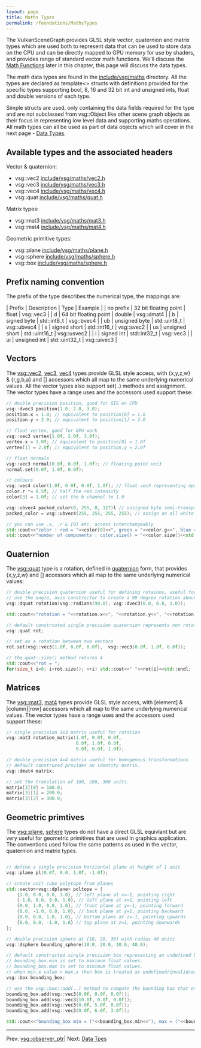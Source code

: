 ```yaml
---
layout: page
title: Maths Types
permalink: /foundations/MathsTypes
---
```


The VulkanSceneGraph provides GLSL style vector, quaternion and matrix types which are used both to represent data that can be used to store data on the CPU and can be directly mapped to GPU memory for use by shaders, and provides range of standard vector math functions.  We'll discuss the [Math Functions](MathFunctions.md) later in this chapter, this page will discuss the data types.

The math data types are found in the [include/vsg/maths](https://github.com/vsg-dev/VulkanSceneGraph/tree/master/include/vsg/maths/) directory. All the types are declared as template<> structs with definitions provided for the specific types supporting bool, 8, 16 and 32 bit int and unsigned ints, float and double versions of each type.

Simple structs are used, only containing the data fields required for the type and are not subclassed from vsg::Object like other scene graph objects as their focus in representing low level data and supporting maths operations. All math types can all be used as part of data objects which will cover in the next page - [Data Types](DataTypes.md).

## Available types and the associated headers

Vector & quaternion:
* vsg::vec2 [include/vsg/maths/vec2.h](https://github.com/vsg-dev/VulkanSceneGraph/tree/master/include/vsg/maths/vec2.h)
* vsg::vec3 [include/vsg/maths/vec3.h](https://github.com/vsg-dev/VulkanSceneGraph/tree/master/include/vsg/maths/vec3.h)
* vsg::vec4 [include/vsg/maths/vec4.h](https://github.com/vsg-dev/VulkanSceneGraph/tree/master/include/vsg/maths/vec4.h)
* vsg::quat [include/vsg/maths/quat.h](https://github.com/vsg-dev/VulkanSceneGraph/tree/master/include/vsg/maths/quat.h)

Matrix types:
* vsg::mat3 [include/vsg/maths/mat3.h](https://github.com/vsg-dev/VulkanSceneGraph/tree/master/include/vsg/maths/mat3.h)
* vsg::mat4 [include/vsg/maths/mat4.h](https://github.com/vsg-dev/VulkanSceneGraph/tree/master/include/vsg/maths/mat4.h)

Geometric primitive types:
* vsg::plane [include/vsg/maths/plane.h](https://github.com/vsg-dev/VulkanSceneGraph/tree/master/include/vsg/maths/plane.h)
* vsg::sphere [include/vsg/maths/sphere.h](https://github.com/vsg-dev/VulkanSceneGraph/tree/master/include/vsg/maths/sphere.h)
* vsg::box [include/vsg/maths/sphere.h](https://github.com/vsg-dev/VulkanSceneGraph/tree/master/include/vsg/maths/box.h)

## Prefix naming convention

The prefix of the type describes the numerical type, the mappings are:

| Prefix | Description | Type | Example |
| no prefix | 32 bit floating point | float | vsg::vec3 |
| d | 64 bit floating point | double | vsg::dmat4 |
| b | signed byte | std::int8_t | vsg::bvec4 |
| ub | unsigned byte | std::uint8_t | vsg::ubvec4 |
| s | signed short | std::int16_t | vsg::svec2 |
| us | unsigned short | std::uint16_t | vsg::usvec2 |
| i | signed int | std::int32_t | vsg::vec3 |
| ui | unsigned int | std::uint32_t | vsg::uivec3 |

## Vectors

The [vsg::vec2](https://github.com/vsg-dev/VulkanSceneGraph/tree/master/include/vsg/maths/vec2.h), [vec3](https://github.com/vsg-dev/VulkanSceneGraph/tree/master/include/vsg/maths/vec3.h), [vec4](https://github.com/vsg-dev/VulkanSceneGraph/tree/master/include/vsg/maths/vec4.h) types provide GLSL style access, with {x,y,z,w} & {r,g,b,a} and [] accessors which all map to the same underlying numerical values. All the vector types also support set(..) methods and assignment. The vector types have a range uses and the accessors used support these:

~~~ cpp
// double precision position, good for GIS on CPU
vsg::dvec3 position{1.0, 2.0, 3.0);
position.x = 1.0; // equivalent to position[0] = 1.0
position.y = 2.0; // equivalent to position[1] = 2.0

// float vertex, good for GPU work
vsg::vec3 vertex{1.0f, 2.0f, 3.0f);
vertex.x = 1.0f; // equivalent to position[0] = 1.0f
vertex[1] = 2.0f; // equivalent to position.y = 2.0f

// float normals
vsg::vec3 normal(0.0f, 0.0f, 1.0f); // floating point vec3
normal.set(0.0f, 1.0f, 0.0f);

// colours
vsg::vec4 color(1.0f, 0.0f, 0.0f, 1.0f); // float vec4 representing opqaue red
color.r *= 0.5f; // half the red intensity
color[3] = 1.0f; // set the b channel to 1.0

vsg::ubvec4 packed_color(0, 255, 0, 127)l // unsigned byte semi-transparent green
packed_color = vsg::ubvec4(255, 255, 255, 255); // assign an all white color

// you can use .x, .r & [0] etc. access interchangeably
std::cout<<"color : red = "<<color[0]<<", green = "<<color.g<<", blue = "<<color.z<<", alpha = "<<color.a<<std::endl;
std::cout<<"number of components : color.size() = "<<color.size()<<std::emdl; // will be 4 for vec4 types
~~~

## Quaternion

The [vsg::quat](https://github.com/vsg-dev/VulkanSceneGraph/tree/master/include/vsg/maths/quat.h) type is a rotation, defined in [quaternion](https://en.wikipedia.org/wiki/Quaternion) form, that provides {x,y,z,w} and [] accessors which all map to the same underlying numerical values:

~~~ cpp
// double precision quaternion useful for defining rotaions, useful for GIS etc. applications
// use the angle, axis constructor to create a 90 degree rotation about the z axis.
vsg::dquat rotation(vsg::radians(90.0), vsg::dvec3(0.0, 0.0, 1.0));

std::cout<<"rotation = "<<rotation.x<<", "<<rotation.y<<", "<<rotation.z<<", "<<rotation.w<<std::endl;

// default constrcuted single precision quaternion represents non rotation
vsg::quat rot;

// set as a rotation between two vectors
rot.set(vsg::vec3(1.0f, 0.0f, 0.0f),  vsg::vec3(0.0f, 1.0f, 0.0f));

// the quat::size() method returns 4
std::cout<<"rot = ";
for(size_t i=0; i<rot.size(); ++i) std::cout<<" "<<rot[i]<<std::endl;

~~~

## Matrices

The [vsg::mat3](https://github.com/vsg-dev/VulkanSceneGraph/tree/master/include/vsg/maths/mat3.h), [mat4](https://github.com/vsg-dev/VulkanSceneGraph/tree/master/include/vsg/maths/mat4.h) types provide GLSL style access, with [element] & [column][row] accessors which all map to the same underlying numerical values. The vector types have a range uses and the accessors used support these:

~~~ cpp
// single precision 3x3 matrix useful for rotation
vsg::mat3 rotation_matrix(1.0f, 0.0f, 0.0f,
                          0.0f, 1.0f, 0.0f,
                          0.0f, 0.0f, 1.0f);

// double precision 4x4 matrix useful for homogenous transformations
// default construced provides an identity matrix.
vsg::dmat4 matrix;

// set the translation of 100, 200, 300 units.
matrix[3][0] = 100.0;
matrix[3][1] = 200.0;
matrix[3][2] = 300.0;
~~~

## Geometric primtives

The [vsg::plane](https://github.com/vsg-dev/VulkanSceneGraph/tree/master/include/vsg/maths/plane.h), [sphere](https://github.com/vsg-dev/VulkanSceneGraph/tree/master/include/vsg/maths/box.h) types do not have a direct GLSL equivlant but are very useful for geometric primitives that are used in graphics application. The conventions used follow the same patterns as used in the vector, quaternion and matrix types.

~~~ cpp

// define a single precision horziontal plane at height of 1 unit
vsg::plane pl(0.0f, 0.0, 1.0f, -1.0f);

// create unit cube polytope from planes
std::vector<vsg::dplane> poltope = {
    {1.0, 0.0, 0.0, 1.0}, // left plane at x=-1, pointing right
    {-1.0, 0.0, 0.0, 1.0}, // left plane at x=1, pointing left
    {0.0, 1.0, 0.0, 1.0}, // front plane at y=-1, pointing forward
    {0.0, -1.0, 0.0, 1.0}, // back plane at y=1, pointing backward
    {0.0, 0.0, 1.0, 1.0}, // bottom plane at z=-1, pointing upwards
    {0.0, 0.0, -1.0, 1.0} // top plane at z=1, pointing downwards
};

// double precision sphere at {10, 20, 30) with radius 40 units
vsg::dsphere bounding_sphere(10.0, 20.0, 30.0, 40.0);

// default constructed single precision box representing an undefined box
// bounding_box.min is set to maximum float values.
// bounding_box.max is set to minimum float values.
// when min.x value > max.x then box is treated as undefined/invalid/empty.
vsg::box bounding_box;

// use the vsg::box::add(..) method to compute the bounding box that enclosies points
bounding_box.add(vsg::vec3(0.0f, 0.0f, 0.0f));
bounding_box.add(vsg::vec3(10.0f, 0.0f, 0.0f));
bounding_box.add(vsg::vec3(0.0f, 5.0f, 0.0f));
bounding_box.add(vsg::vec3(0.0f, 6.0f, 3.0f));

std::cout<<"bounding_box min = ("<<bounding_box.min<<"), max = ("<<bounding_box.max<<")"<<std::endl;
~~~

---

Prev: [vsg::observer_ptr](observer_ptr.md)| Next: [Data Tpes](DataTypes.md)
